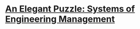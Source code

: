 # [An Elegant Puzzle: Systems of Engineering Management](https://www.goodreads.com/book/show/45303387-an-elegant-puzzle)

